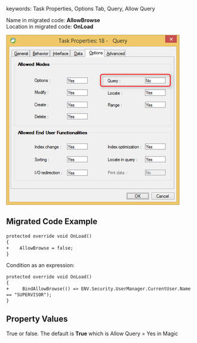 ﻿keywords: Task Properties, Options Tab, Query, Allow Query

Name in migrated code: **AllowBrowse**  
Location in migrated code: **OnLoad**


![Query](Query.png)

## Migrated Code Example


```csdiff   
protected override void OnLoad()
{
+    AllowBrowse = false;
}
``` 

Condition as an expression:

```csdiff   
protected override void OnLoad()
{
+     BindAllowBrowse(() => ENV.Security.UserManager.CurrentUser.Name == "SUPERVISOR");
}
```        
    



## Property Values
True or false. The default is **True** which is Allow Query = Yes in Magic
       